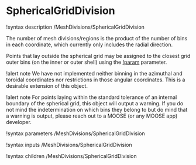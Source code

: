 # SphericalGridDivision

!syntax description /MeshDivisions/SphericalGridDivision

The number of mesh divisions/regions is the product of the number of bins in each coordinate, which currently only
includes the radial direction.

Points that lay outside the spherical grid may be assigned to the closest grid outer bins (on the inner or outer shell)
using the [!param](/MeshDivisions/SphericalGridDivision/assign_domain_outside_grid_to_border)
parameter.

!alert note
We have not implemented neither binning in the azimuthal and toroidal coordinates nor restrictions in those angular coordinates.
This is a desirable extension of this object.

!alert note
For points laying within the standard tolerance of an internal boundary of the spherical grid, this object
will output a warning. If you do not mind the indetermination on which bins they belong to but do mind
that a warning is output, please reach out to a MOOSE (or any MOOSE app) developer.

!syntax parameters /MeshDivisions/SphericalGridDivision

!syntax inputs /MeshDivisions/SphericalGridDivision

!syntax children /MeshDivisions/SphericalGridDivision
